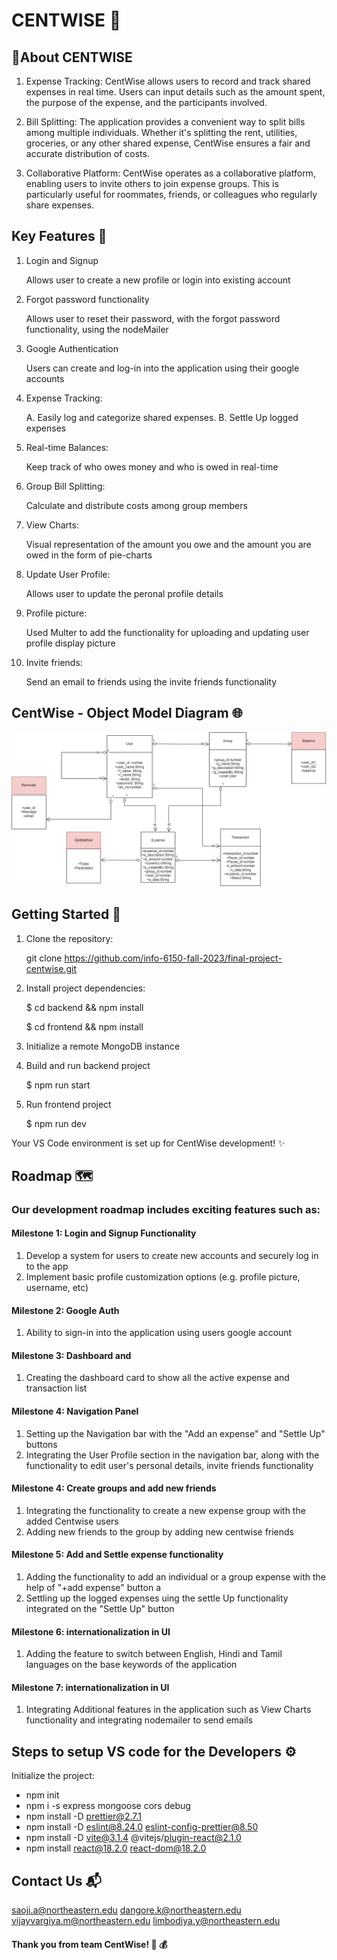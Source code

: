 # CENTWISE 💸

## 🌟About CENTWISE

1. Expense Tracking:
CentWise allows users to record and track shared expenses in real time. Users can input details such as the amount spent, the purpose of the expense, and the participants involved.

2. Bill Splitting:
The application provides a convenient way to split bills among multiple individuals. Whether it's splitting the rent, utilities, groceries, or any other shared expense, CentWise ensures a fair and accurate distribution of costs.

3. Collaborative Platform:
CentWise operates as a collaborative platform, enabling users to invite others to join expense groups. This is particularly useful for roommates, friends, or colleagues who regularly share expenses.

## Key Features 🚀

1. Login and Signup

   Allows user to create a new profile or login into existing account

2. Forgot password functionality

   Allows user to reset their password, with the forgot password functionality, using the nodeMailer

3. Google Authentication

   Users can create and log-in into the application using their google accounts

4. Expense Tracking:

   A. Easily log and categorize shared expenses.
   B. Settle Up logged expenses

5. Real-time Balances: 

   Keep track of who owes money and who is owed in real-time

6. Group Bill Splitting:

   Calculate and distribute costs among group members

7. View Charts:

   Visual representation of the amount you owe and the amount you are owed in the form of pie-charts

8. Update User Profile:

   Allows user to update the peronal profile details

9. Profile picture:

   Used Multer to add the functionality for uploading and updating user profile display picture

10. Invite friends:

    Send an email to friends using the invite friends functionality

## CentWise - Object Model Diagram 🌐

![Alt text](CentWise.jpg)


## Getting Started 🚀

1. Clone the repository:

   git clone https://github.com/info-6150-fall-2023/final-project-centwise.git


2. Install project dependencies:

   $ cd backend && npm install

   $ cd frontend && npm install


3. Initialize a remote MongoDB instance


4. Build and run backend project

   $ npm run start


5. Run frontend project

   $ npm run dev

 Your VS Code environment is set up for CentWise development! ✨

## Roadmap 🗺️

### Our development roadmap includes exciting features such as:

#### Milestone 1: Login and Signup Functionality
1. Develop a system for users to create new accounts and securely log in to the app
2. Implement basic profile customization options (e.g. profile picture, username, etc)

#### Milestone 2: Google Auth
1. Ability to sign-in into the application using users google account

#### Milestone 3: Dashboard and 
1. Creating the dashboard card to show all the active expense and transaction list
   
#### Milestone 4: Navigation Panel
1. Setting up the Navigation bar with the "Add an expense" and "Settle Up" buttons
2. Integrating the User Profile section in the navigation bar, along with the functionality to edit user's personal details, invite friends functionality

#### Milestone 4: Create groups and add new friends
1. Integrating the functionality to create a new expense group with the added Centwise users
2. Adding new friends to the group by adding new centwise friends 
   
#### Milestone 5: Add and Settle expense functionality 
1. Adding the functionality to add an individual or a group expense with the help of "+add expense" button a
2. Settling up the logged expenses uing the settle Up functionality integrated on the "Settle Up" button

#### Milestone 6: internationalization in UI
1. Adding the feature to switch between English, Hindi and Tamil languages on the base keywords of the application

#### Milestone 7: internationalization in UI
1. Integrating Additional features in the application such as View Charts functionality and integrating nodemailer to send emails 


## Steps to setup VS code for the Developers ⚙️
 Initialize the project:

* npm init
* npm i -s express mongoose cors debug
* npm install -D prettier@2.7.1
* npm install -D eslint@8.24.0 eslint-config-prettier@8.50
* npm install -D vite@3.1.4 @vitejs/plugin-react@2.1.0
* npm install react@18.2.0 react-dom@18.2.0 

## Contact Us 📬

 saoji.a@northeastern.edu
 dangore.k@northeastern.edu
 vijayvargiya.m@northeastern.edu
 limbodiya.y@northeastern.edu 

#### Thank you from team CentWise! 🚀 💰
